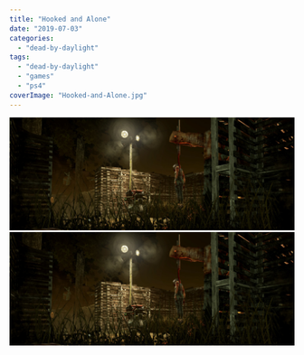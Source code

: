 ```yaml
---
title: "Hooked and Alone"
date: "2019-07-03"
categories: 
  - "dead-by-daylight"
tags: 
  - "dead-by-daylight"
  - "games"
  - "ps4"
coverImage: "Hooked-and-Alone.jpg"
---
```


[![](images/Hooked-and-Alone.jpg)](images/Hooked-and-Alone.jpg)
[![](images/Hooked-and-Alone.jpg)](images/Hooked-and-Alone.jpg)
